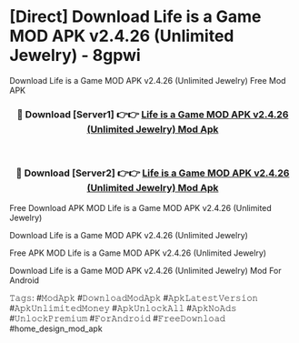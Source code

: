 # [Direct] Download Life is a Game MOD APK v2.4.26 (Unlimited Jewelry) - 8gpwi
Download Life is a Game MOD APK v2.4.26 (Unlimited Jewelry) Free Mod APK

<div align="center">
<h3>🔴 Download [Server1] 👉👉 <a href="https://apk-comot.site?title=Life_is_a_Game_MOD_APK_v2.4.26_(Unlimited_Jewelry)">Life is a Game MOD APK v2.4.26 (Unlimited Jewelry) Mod Apk</a></h3><br>

<h3>🔴 Download [Server2] 👉👉 <a href="https://apk-comot.site?title=Life_is_a_Game_MOD_APK_v2.4.26_(Unlimited_Jewelry)">Life is a Game MOD APK v2.4.26 (Unlimited Jewelry) Mod Apk</a></h3>
</div>


Free Download APK MOD Life is a Game MOD APK v2.4.26 (Unlimited Jewelry)

Download Life is a Game MOD APK v2.4.26 (Unlimited Jewelry) 

Free APK MOD Life is a Game MOD APK v2.4.26 (Unlimited Jewelry) 

Download Life is a Game MOD APK v2.4.26 (Unlimited Jewelry) Mod For Android

𝚃𝚊𝚐𝚜: #𝙼𝚘𝚍𝙰𝚙𝚔 #𝙳𝚘𝚠𝚗𝚕𝚘𝚊𝚍𝙼𝚘𝚍𝙰𝚙𝚔 #𝙰𝚙𝚔𝙻𝚊𝚝𝚎𝚜𝚝𝚅𝚎𝚛𝚜𝚒𝚘𝚗 #𝙰𝚙𝚔𝚄𝚗𝚕𝚒𝚖𝚒𝚝𝚎𝚍𝙼𝚘𝚗𝚎𝚢 #𝙰𝚙𝚔𝚄𝚗𝚕𝚘𝚌𝚔𝙰𝚕𝚕 #𝙰𝚙𝚔𝙽𝚘𝙰𝚍𝚜 #𝚄𝚗𝚕𝚘𝚌𝚔𝙿𝚛𝚎𝚖𝚒𝚞𝚖 #𝙵𝚘𝚛𝙰𝚗𝚍𝚛𝚘𝚒𝚍 #𝙵𝚛𝚎𝚎𝙳𝚘𝚠𝚗𝚕𝚘𝚊𝚍 #home_design_mod_apk